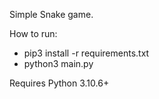 Simple Snake game.

How to run:

- pip3 install -r requirements.txt
- python3 main.py

Requires Python 3.10.6+
